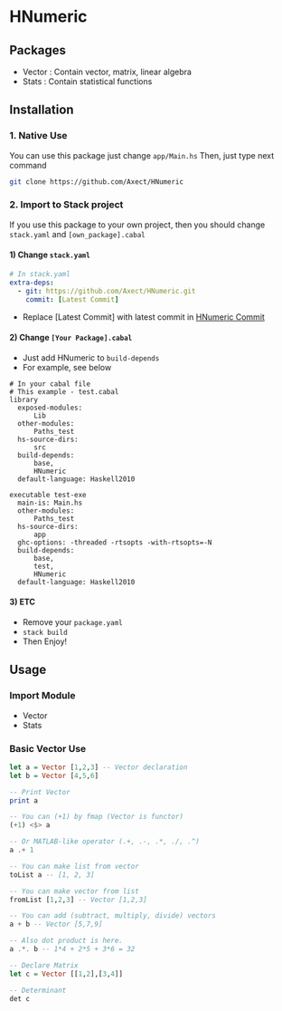 # HNumeric

## Packages

* Vector : Contain vector, matrix, linear algebra
* Stats : Contain statistical functions

## Installation

### 1. Native Use

You can use this package just change `app/Main.hs`
Then, just type next command

```bash
git clone https://github.com/Axect/HNumeric
```

### 2. Import to Stack project

If you use this package to your own project, then you should change `stack.yaml` and `[own_package].cabal`

#### 1) Change `stack.yaml`

```yaml
# In stack.yaml
extra-deps:
  - git: https://github.com/Axect/HNumeric.git
    commit: [Latest Commit]
```

* Replace [Latest Commit] with latest commit in [HNumeric Commit](https://github.com/Axect/HNumeric/commits/master)

#### 2) Change `[Your Package].cabal`

* Just add HNumeric to `build-depends`
* For example, see below

```cabal
# In your cabal file
# This example - test.cabal
library
  exposed-modules:
      Lib
  other-modules:
      Paths_test
  hs-source-dirs:
      src
  build-depends:
      base,
      HNumeric
  default-language: Haskell2010

executable test-exe
  main-is: Main.hs
  other-modules:
      Paths_test
  hs-source-dirs:
      app
  ghc-options: -threaded -rtsopts -with-rtsopts=-N
  build-depends:
      base,
      test,
      HNumeric
  default-language: Haskell2010
```

#### 3) ETC

* Remove your `package.yaml`
* `stack build`
* Then Enjoy!

## Usage

### Import Module

* Vector
* Stats

### Basic Vector Use

```haskell
let a = Vector [1,2,3] -- Vector declaration
let b = Vector [4,5,6]

-- Print Vector
print a

-- You can (+1) by fmap (Vector is functor)
(+1) <$> a 

-- Or MATLAB-like operator (.+, .-, .*, ./, .^)
a .+ 1

-- You can make list from vector
toList a -- [1, 2, 3]

-- You can make vector from list
fromList [1,2,3] -- Vector [1,2,3]

-- You can add (subtract, multiply, divide) vectors
a + b -- Vector [5,7,9]

-- Also dot product is here.
a .*. b -- 1*4 + 2*5 + 3*6 = 32

-- Declare Matrix
let c = Vector [[1,2],[3,4]]

-- Determinant
det c
```
